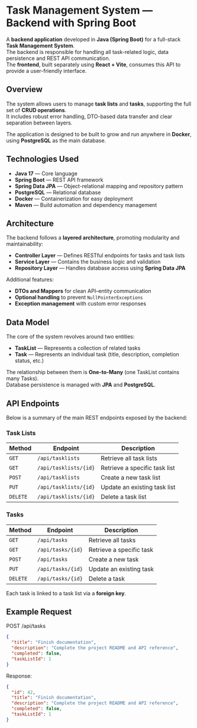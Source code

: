 # Task Management System — Backend with Spring Boot

A **backend application** developed in **Java (Spring Boot)** for a full-stack **Task Management System**.  
The backend is responsible for handling all task-related logic, data persistence and REST API communication.  
The **frontend**, built separately using **React + Vite**, consumes this API to provide a user-friendly interface.

## Overview

The system allows users to manage **task lists** and **tasks**, supporting the full set of **CRUD operations**.  
It includes robust error handling, DTO-based data transfer and clear separation between layers.

The application is designed to be built to grow and run anywhere in **Docker**, using **PostgreSQL** as the main database.

## Technologies Used

- **Java 17** — Core language  
- **Spring Boot** — REST API framework  
- **Spring Data JPA** — Object-relational mapping and repository pattern  
- **PostgreSQL** — Relational database  
- **Docker** — Containerization for easy deployment  
- **Maven** — Build automation and dependency management  

## Architecture

The backend follows a **layered architecture**, promoting modularity and maintainability:

- **Controller Layer** — Defines RESTful endpoints for tasks and task lists  
- **Service Layer** — Contains the business logic and validation  
- **Repository Layer** — Handles database access using **Spring Data JPA**  

Additional features:
- **DTOs and Mappers** for clean API–entity communication  
- **Optional handling** to prevent `NullPointerExceptions`  
- **Exception management** with custom error responses  

## Data Model

The core of the system revolves around two entities:

- **TaskList** — Represents a collection of related tasks  
- **Task** — Represents an individual task (title, description, completion status, etc.)

The relationship between them is **One-to-Many** (one TaskList contains many Tasks).  
Database persistence is managed with **JPA** and **PostgreSQL**.

## API Endpoints

Below is a summary of the main REST endpoints exposed by the backend:

### Task Lists
| Method | Endpoint | Description |
|--------|-----------|-------------|
| `GET` | `/api/tasklists` | Retrieve all task lists |
| `GET` | `/api/tasklists/{id}` | Retrieve a specific task list |
| `POST` | `/api/tasklists` | Create a new task list |
| `PUT` | `/api/tasklists/{id}` | Update an existing task list |
| `DELETE` | `/api/tasklists/{id}` | Delete a task list |

### Tasks
| Method | Endpoint | Description |
|--------|-----------|-------------|
| `GET` | `/api/tasks` | Retrieve all tasks |
| `GET` | `/api/tasks/{id}` | Retrieve a specific task |
| `POST` | `/api/tasks` | Create a new task |
| `PUT` | `/api/tasks/{id}` | Update an existing task |
| `DELETE` | `/api/tasks/{id}` | Delete a task |

Each task is linked to a task list via a **foreign key**.


## Example Request
POST /api/tasks
```json
{
  "title": "Finish documentation",
  "description": "Complete the project README and API reference",
  "completed": false,
  "taskListId": 1
}
```
Response:
```json
{
  "id": 42,
  "title": "Finish documentation",
  "description": "Complete the project README and API reference",
  "completed": false,
  "taskListId": 1
}
```

